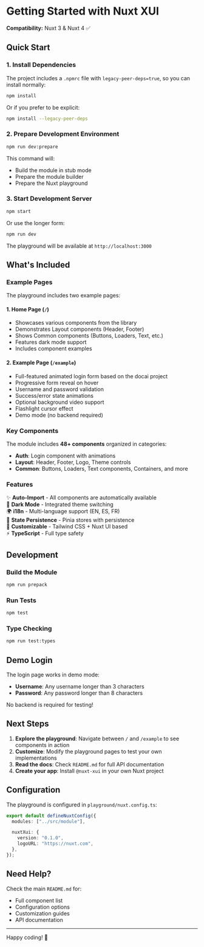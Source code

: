 # Getting Started with Nuxt XUI

**Compatibility:** Nuxt 3 & Nuxt 4 ✅

## Quick Start

### 1. Install Dependencies

The project includes a `.npmrc` file with `legacy-peer-deps=true`, so you can install normally:

```bash
npm install
```

Or if you prefer to be explicit:

```bash
npm install --legacy-peer-deps
```

### 2. Prepare Development Environment

```bash
npm run dev:prepare
```

This command will:

- Build the module in stub mode
- Prepare the module builder
- Prepare the Nuxt playground

### 3. Start Development Server

```bash
npm start
```

Or use the longer form:

```bash
npm run dev
```

The playground will be available at `http://localhost:3000`

## What's Included

### Example Pages

The playground includes two example pages:

#### 1. **Home Page** (`/`)

- Showcases various components from the library
- Demonstrates Layout components (Header, Footer)
- Shows Common components (Buttons, Loaders, Text, etc.)
- Features dark mode support
- Includes component examples

#### 2. **Example Page** (`/example`)

- Full-featured animated login form based on the docai project
- Progressive form reveal on hover
- Username and password validation
- Success/error state animations
- Optional background video support
- Flashlight cursor effect
- Demo mode (no backend required)

### Key Components

The module includes **48+ components** organized in categories:

- **Auth**: Login component with animations
- **Layout**: Header, Footer, Logo, Theme controls
- **Common**: Buttons, Loaders, Text components, Containers, and more

### Features

✨ **Auto-Import** - All components are automatically available  
🌙 **Dark Mode** - Integrated theme switching  
🌍 **i18n** - Multi-language support (EN, ES, FR)  
💾 **State Persistence** - Pinia stores with persistence  
🎨 **Customizable** - Tailwind CSS + Nuxt UI based  
⚡ **TypeScript** - Full type safety

## Development

### Build the Module

```bash
npm run prepack
```

### Run Tests

```bash
npm test
```

### Type Checking

```bash
npm run test:types
```

## Demo Login

The login page works in demo mode:

- **Username**: Any username longer than 3 characters
- **Password**: Any password longer than 8 characters

No backend is required for testing!

## Next Steps

1. **Explore the playground**: Navigate between `/` and `/example` to see components in action
2. **Customize**: Modify the playground pages to test your own implementations
3. **Read the docs**: Check `README.md` for full API documentation
4. **Create your app**: Install `@nuxt-xui` in your own Nuxt project

## Configuration

The playground is configured in `playground/nuxt.config.ts`:

```ts
export default defineNuxtConfig({
  modules: ["../src/module"],

  nuxtXui: {
    version: "0.1.0",
    logoURL: "https://nuxt.com",
  },
});
```

## Need Help?

Check the main `README.md` for:

- Full component list
- Configuration options
- Customization guides
- API documentation

---

Happy coding! 🚀
